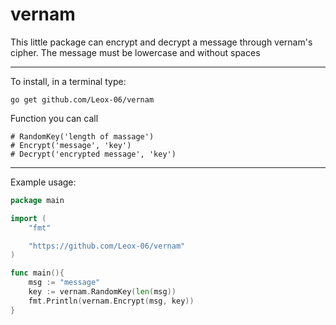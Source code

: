 # vernam
This little package can encrypt and decrypt a message through vernam's cipher. The message must be lowercase and without spaces
___
To install, in a terminal type:

```
go get github.com/Leox-06/vernam
```

Function you can call
```
# RandomKey('length of massage')
# Encrypt('message', 'key')
# Decrypt('encrypted message', 'key')
```

___
Example usage:

```go
package main

import (
	"fmt"

	"https://github.com/Leox-06/vernam"
)

func main(){
	msg := "message"
	key := vernam.RandomKey(len(msg))
	fmt.Println(vernam.Encrypt(msg, key))
}
```
